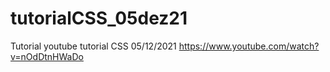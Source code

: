# tutorialCSS_05dez21
Tutorial youtube
tutorial CSS 05/12/2021
https://www.youtube.com/watch?v=nOdDtnHWaDo
